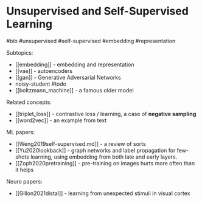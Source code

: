 # Unsupervised and Self-Supervised Learning

#bib #unsupervised #self-supervised #embedding #representation

Subtopics:
* [[embedding]] - embedding and representation
* [[vae]] - autoencoders
* [[gan]] - Generative Adversarial Networks
* noisy-student #todo
* [[boltzmann_machine]] - a famous older model

Related concepts:
* [[triplet_loss]] - contrastive loss /  learning, a case of **negative sampling**
* [[word2vec]] - an example from text

ML papers:
* [[Weng2019self-supervised.md]] - a review of sorts
* [[Yu2020lookback]] - graph networks and label propagation for few-shots learning, using embedding from both late and early layers.
* [[Zoph2020pretraining]] - pre-training on images hurts more often than it helps	

Neuro papers:
* [[Gillon2021distal]] - learning from unexpected stimuli in visual cortex